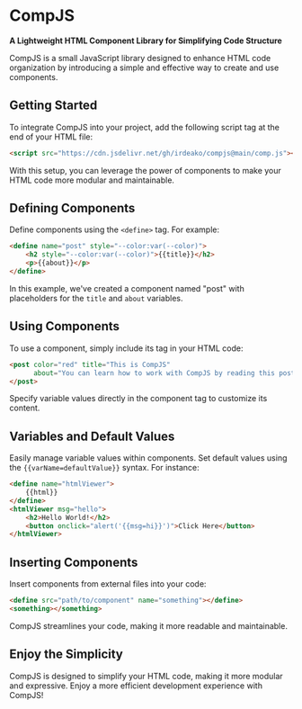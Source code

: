 # CompJS

**A Lightweight HTML Component Library for Simplifying Code Structure**

CompJS is a small JavaScript library designed to enhance HTML code organization by introducing a simple and effective way to create and use components.

## Getting Started

To integrate CompJS into your project, add the following script tag at the end of your HTML file:

```html
<script src="https://cdn.jsdelivr.net/gh/irdeako/compjs@main/comp.js"></script>
```

With this setup, you can leverage the power of components to make your HTML code more modular and maintainable.

## Defining Components

Define components using the `<define>` tag. For example:

```html
<define name="post" style="--color:var(--color)">
    <h2 style="--color:var(--color)">{{title}}</h2>
    <p>{{about}}</p>
</define>
```

In this example, we've created a component named "post" with placeholders for the `title` and `about` variables.

## Using Components

To use a component, simply include its tag in your HTML code:

```html
<post color="red" title="This is CompJS"
      about="You can learn how to work with CompJS by reading this post">
</post>
```

Specify variable values directly in the component tag to customize its content.

## Variables and Default Values

Easily manage variable values within components. Set default values using the `{{varName=defaultValue}}` syntax. For instance:

```html
<define name="htmlViewer">
    {{html}}
</define>
<htmlViewer msg="hello">
    <h2>Hello World!</h2>
    <button onclick="alert('{{msg=hi}}')">Click Here</button>
</htmlViewer>
```

## Inserting Components

Insert components from external files into your code:

```html
<define src="path/to/component" name="something"></define>
<something></something>
```

CompJS streamlines your code, making it more readable and maintainable.

## Enjoy the Simplicity

CompJS is designed to simplify your HTML code, making it more modular and expressive. Enjoy a more efficient development experience with CompJS!
